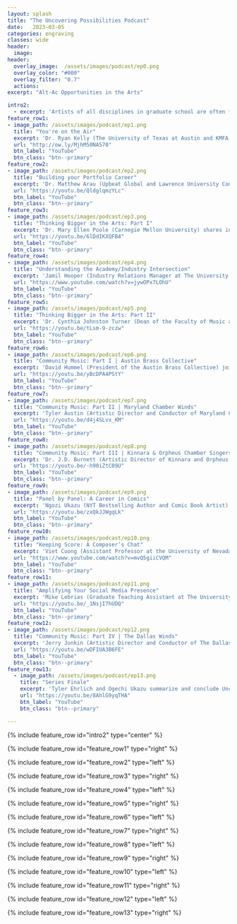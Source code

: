 ```yaml
---
layout: splash
title: "The Uncovering Possibilities Podcast"
date:   2023-03-05
categories: engraving
classes: wide
header:
  image:
header:
  overlay_image:  /assets/images/podcast/ep0.png
  overlay_color: "#000"
  overlay_filter: "0.7"
  actions:
excerpt: "Alt-Ac Opportunities in the Arts"

intro2:
  - excerpt: 'Artists of all disciplines in graduate school are often focused on the singular goal of a professorship in higher education upon graduation. While there are opportunities for artists outside of the academy (“alt-ac”), securing these gigs can be overwhelming. Few resources exist for those considering augmenting their careers with these “non-traditional” endeavors. In particular, there is a need for resources that feature the stories of artists who hold historically underrepresented identities. Ogechi Ukazu and I received a grant from Texas Career Engagement to create content interviewing folks who have bridged this divide. We hope this content is useful as you consider your professional journey!'
feature_row1:
- image_path: /assets/images/podcast/ep1.png
  title: "You're on the Air"
  excerpt: 'Dr. Ryan Kelly (The University of Texas at Austin and KMFA 89.5) shares his experiences working in public radio, teaching and administering at the university level, and cultivating reward centers to live a meaningful life.'
  url: "http://ow.ly/MjhM50NA570"
  btn_label: "YouTube"
  btn_class: "btn--primary"
feature_row2:
- image_path: /assets/images/podcast/ep2.png
  title: "Building your Portfolio Career"
  excerpt: 'Dr. Matthew Arau (Upbeat Global and Lawrence University Conservatory of Music) discusses building a portfolio career, conquering self-doubt, and cultivating a fulfilling life with intention.'
  url: "https://youtu.be/QldglqmzYLc"
  btn_label: "YouTube"
  btn_class: "btn--primary"
feature_row3:
- image_path: /assets/images/podcast/ep3.png
  title: "Thinking Bigger in the Arts: Part I"
  excerpt: 'Dr. Mary Ellen Poole (Carnegie Mellon University) shares inspirational and revelatory stories about the challenges and opportunities of being a leader of artist-academics in new spaces.'
  url: "https://youtu.be/6lDdIKXQFB4"
  btn_label: "YouTube"
  btn_class: "btn--primary"
feature_row4:
- image_path: /assets/images/podcast/ep4.png
  title: "Understanding the Academy/Industry Intersection"
  excerpt: 'Jamil Hooper (Industry Relations Manager at The University of Texas at Austin) shares guidance on bridging the gap between academia and the private sector, the essential role of mentorship and relationships, and his own experience navigating a circuitous career path.'
  url: "https://www.youtube.com/watch?v=jywOPx7LOhU"
  btn_label: "YouTube"
  btn_class: "btn--primary"
feature_row5:
- image_path: /assets/images/podcast/ep5.png
  title: "Thinking Bigger in the Arts: Part II"
  excerpt: 'Dr. Cynthia Johnston Turner (Dean of the Faculty of Music at Wilfrid Laurier University) discusses interdisciplinary work in the arts, artificial intelligence, today’s gig economy, and building a compelling portfolio for seeking employment.'
  url: "https://youtu.be/tLsm-9-zczw"
  btn_label: "YouTube"
  btn_class: "btn--primary"
feature_row6:
- image_path: /assets/images/podcast/ep6.png
  title: "Community Music: Part I | Austin Brass Collective"
  excerpt: 'David Hummel (President of the Austin Brass Collective) joins Ogechi Ukazu to share his journey of founding the ABC in 2021. The ensemble has quickly joined the musical landscape of central Texas and has performed at the 2022 TMEA Clinic/Convention and alongside the Dallas Winds. David shares the lessons he’s learned since the ensemble’s inception as well as advice based on his own “alt-ac” career.'
  url: "https://youtu.be/yBcDPA4PStY"
  btn_label: "YouTube"
  btn_class: "btn--primary"
feature_row7:
- image_path: /assets/images/podcast/ep7.png
  title: "Community Music: Part II | Maryland Chamber Winds"
  excerpt: 'Tyler Austin (Artistic Director and Conductor of Maryland Chamber Winds) shares the story behind the origin and success of MCW, the importance of the human experience in his performances, and the unrelenting nature of having a portfolio career.'
  url: "https://youtu.be/d4j4SLvx_KM"
  btn_label: "YouTube"
  btn_class: "btn--primary"
feature_row8:
- image_path: /assets/images/podcast/ep8.png
  title: "Community Music: Part III | Kinnara & Orpheus Chamber Singers"
  excerpt: 'Dr. J.D. Burnett (Artistic Director of Kinnara and Orpheus Chamber Singers) joins Tyler Ehrlich to share his experiences working with professional and community choirs, the value of being a lifelong artist, and the necessity of taking ownership of one’s own learning.'
  url: "https://youtu.be/-h90iZtC09U"
  btn_label: "YouTube"
  btn_class: "btn--primary"
feature_row9:
- image_path: /assets/images/podcast/ep9.png
  title: "Panel by Panel: A Career in Comics"
  excerpt: 'Ngozi Ukazu (NYT Bestselling Author and Comic Book Artist) speaks with Ogechi Ukazu about her career as a full-time artist and storyteller. '
  url: "https://youtu.be/zxQkJJWgqLk"
  btn_label: "YouTube"
  btn_class: "btn--primary"
feature_row10:
- image_path: /assets/images/podcast/ep10.png
  title: "Keeping Score: A Composer’s Chat"
  excerpt: 'Viet Cuong (Assistant Professor at the University of Nevada Las Vegas) talks with Tyler Ehrlich about composition pedagogy, social media, and the value of lived experience.'
  url: "https://www.youtube.com/watch?v=mvQ5giiCVQM"
  btn_label: "YouTube"
  btn_class: "btn--primary"
feature_row11:
- image_path: /assets/images/podcast/ep11.png
  title: "Amplifying Your Social Media Presence"
  excerpt: 'Mike Lebrias (Graduate Teaching Assistant at The University of Texas at Austin) joins Ogechi Ukazu to discuss how to cultivate one’s social media presence, the necessity to diversify artistic spaces, and music pedagogy in higher education.'
  url: "https://youtu.be/_1NsjI7hUDQ"
  btn_label: "YouTube"
  btn_class: "btn--primary"
feature_row12:
- image_path: /assets/images/podcast/ep12.png
  title: "Community Music: Part IV | The Dallas Winds"
  excerpt: 'Jerry Junkin (Artistic Director and Conductor of The Dallas Winds) joins Tyler Ehrlich to discuss his 30-year tenure with the organization. In addition to discussing his extensive experience leading the ensemble, the interview includes themes of lifelong artistry, community connection, differences between academic, community, and professional music, and more.'
  url: "https://youtu.be/wDFIUA3B6FE"
  btn_label: "YouTube"
  btn_class: "btn--primary"
feature_row13:
  - image_path: /assets/images/podcast/ep13.png
    title: "Series Finale"
    excerpt: 'Tyler Ehrlich and Ogechi Ukazu summarize and conclude Uncovering Possibilities. In their conversation, they discuss the common themes, including a commitment to the mastery of each artist’s craft, a determination and attention to detail, the need for flexibility, and the duality of unrelenting persistence and patience for success.'
    url: "https://youtu.be/8AhlG9yqTHA"
    btn_label: "YouTube"
    btn_class: "btn--primary"

---
```


{% include feature_row id="intro2" type="center" %}

{% include feature_row id="feature_row1" type="right" %}

{% include feature_row id="feature_row2" type="left" %}

{% include feature_row id="feature_row3" type="right" %}

{% include feature_row id="feature_row4" type="left" %}

{% include feature_row id="feature_row5" type="right" %}

{% include feature_row id="feature_row6" type="left" %}

{% include feature_row id="feature_row7" type="right" %}

{% include feature_row id="feature_row8" type="left" %}

{% include feature_row id="feature_row9" type="right" %}

{% include feature_row id="feature_row10" type="left" %}

{% include feature_row id="feature_row11" type="right" %}

{% include feature_row id="feature_row12" type="left" %}

{% include feature_row id="feature_row13" type="right" %}

<style>
.feature__item--center .archive__item-body{ width: 100%;}
</style>
